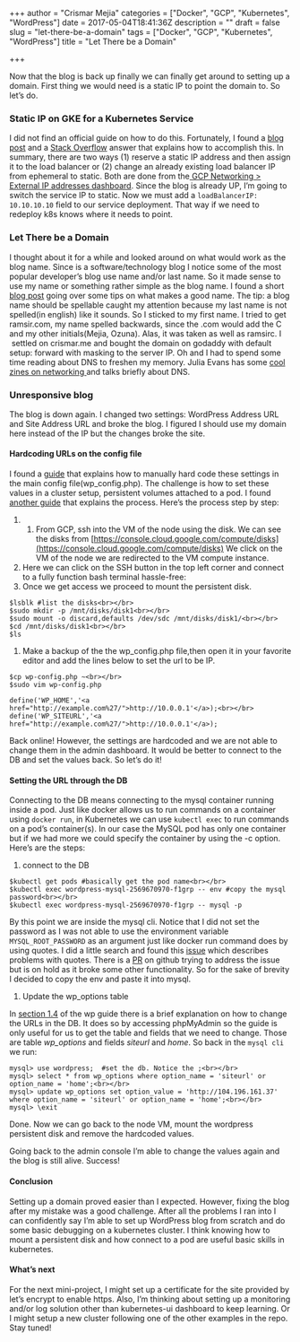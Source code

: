 +++
author = "Crismar Mejia"
categories = ["Docker", "GCP", "Kubernetes", "WordPress"]
date = 2017-05-04T18:41:36Z
description = ""
draft = false
slug = "let-there-be-a-domain"
tags = ["Docker", "GCP", "Kubernetes", "WordPress"]
title = "Let There be a Domain"

+++


Now that the blog is back up finally we can finally get around to setting up a domain. First thing we would need is a static IP to point the domain to. So let’s do.

### Static IP on GKE for a Kubernetes Service

I did not find an official guide on how to do this. Fortunately, I found a [blog post](http://terrenceryan.com/blog/index.php/making-kubernetes-ip-addresses-static-on-google-container-engine/) and a [Stack Overflow](http://stackoverflow.com/questions/32266053/how-to-specify-static-ip-address-for-kubernetes-load-balancer#answer-33830507) answer that explains how to accomplish this. In summary, there are two ways (1) reserve a static IP address and then assign it to the load balancer or (2) change an already existing load balancer IP from ephemeral to static. Both are done from the[ GCP Networking > External IP addresses dashboard](https://console.cloud.google.com/networking/addresses/list). Since the blog is already UP, I’m going to switch the service IP to static. Now we must add a `loadBalancerIP: 10.10.10.10` field to our service deployment. That way if we need to redeploy k8s knows where it needs to point.

### Let There be a Domain

I thought about it for a while and looked around on what would work as the blog name. Since is a software/technology blog I notice some of the most popular developer’s blog use name and/or last name. So it made sense to use my name or something rather simple as the blog name. I found a short [blog post](http://www.chrisg.com/catchy-blog-names/) going over some tips on what makes a good name. The tip: a blog name should be spellable caught my attention because my last name is not spelled(in english) like it sounds. So I sticked to my first name. I tried to get ramsir.com, my name spelled backwards, since the .com would add the C and my other initials(Mejia, Ozuna). Alas, it was taken as well as ramsirc. I  settled on crismar.me and bought the domain on godaddy with default setup: forward with masking to the server IP. Oh and I had to spend some time reading about DNS to freshen my memory. Julia Evans has some [cool zines on networking ](http://jvns.ca/zines/)and talks briefly about DNS.

### Unresponsive blog

The blog is down again. I changed two settings: WordPress Address URL and Site Address URL and broke the blog. I figured I should use my domain here instead of the IP but the changes broke the site.

#### Hardcoding URLs on the config file

I found a [guide](https://codex.wordpress.org/Changing_The_Site_URL#Changing_the_Site_URL) that explains how to manually hard code these settings in the main config file(wp_config.php). The challenge is how to set these values in a cluster setup, persistent volumes attached to a pod. I found [another guide](https://cloud.google.com/compute/docs/disks/add-persistent-disk#formatting) that explains the process. Here’s the process step by step:

1. 1. From GCP, ssh into the VM of the node using the disk. We can see the disks from [https://console.cloud.google.com/compute/disks](https://console.cloud.google.com/compute/disks) We click on the VM of the node we are redirected to the VM compute instance.
2. Here we can click on the SSH button in the top left corner and connect to a fully function bash terminal hassle-free:
3. Once we get access we proceed to mount the persistent disk.

```
$lsblk #list the disks<br></br>
$sudo mkdir -p /mnt/disks/disk1<br></br>
$sudo mount -o discard,defaults /dev/sdc /mnt/disks/disk1/<br></br>
$cd /mnt/disks/disk1<br></br>
$ls
```

1. Make a backup of the the wp_config.php file,then open it in your favorite editor and add the lines below to set the url to be IP.

```
$cp wp-config.php ~<br></br>
$sudo vim wp-config.php
```

```
define('WP_HOME','<a href="http://example.com%27/">http://10.0.0.1'</a>);<br></br>
define('WP_SITEURL','<a href="http://example.com%27/">http://10.0.0.1'</a>);
```

Back online! However, the settings are hardcoded and we are not able to change them in the admin dashboard. It would be better to connect to the DB and set the values back. So let’s do it!

#### Setting the URL through the DB

Connecting to the DB means connecting to the mysql container running inside a pod. Just like docker allows us to run commands on a container using `docker run`, in Kubernetes we can use `kubectl exec` to run commands on a pod’s container(s). In our case the MySQL pod has only one container but if we had more we could specify the container by using the -c option. Here’s are the steps:

1. connect to the DB

```
$kubectl get pods #basically get the pod name<br></br>
$kubectl exec wordpress-mysql-2569670970-f1grp -- env #copy the mysql password<br></br>
$kubectl exec wordpress-mysql-2569670970-f1grp -- mysql -p
```

By this point we are inside the mysql cli. Notice that I did not set the password as I was not able to use the environment variable `MYSQL_ROOT_PASSWORD` as an argument just like docker run command does by using quotes. I did a little search and found this [issue](https://github.com/kubernetes/kubernetes/issues/7688) which describes problems with quotes. There is a [PR](https://github.com/kubernetes/kubernetes/pull/43663) on github trying to address the issue but is on hold as it broke some other functionality. So for the sake of brevity I decided to copy the env and paste it into mysql.

1. Update the wp_options table

In [section 1.4](https://codex.wordpress.org/Changing_The_Site_URL#Changing_the_URL_directly_in_the_database) of the wp guide there is a brief explanation on how to change the URLs in the DB. It does so by accessing phpMyAdmin so the guide is only useful for us to get the table and fields that we need to change. Those are table *wp_options* and fields *siteurl* and *home*. So back in the `mysql cli` we run:

```
mysql> use wordpress;  #set the db. Notice the ;<br></br>
mysql> select * from wp_options where option_name = 'siteurl' or option_name = 'home';<br></br>
mysql> update wp_options set option_value = 'http://104.196.161.37' where option_name = 'siteurl' or option_name = 'home';<br></br>
mysql> \exit
```

Done. Now we can go back to the node VM, mount the wordpress persistent disk and remove the hardcoded values.

Going back to the admin console I’m able to change the values again and the blog is still alive. Success!

#### Conclusion

Setting up a domain proved easier than I expected. However, fixing the blog after my mistake was a good challenge. After all the problems I ran into I can confidently say I’m able to set up WordPress blog from scratch and do some basic debugging on a kubernetes cluster. I think knowing how to mount a persistent disk and how connect to a pod are useful basic skills in kubernetes.

#### What’s next

For the next mini-project, I might set up a certificate for the site provided by let’s encrypt to enable https. Also, I’m thinking about setting up a monitoring and/or log solution other than kubernetes-ui dashboard to keep learning. Or I might setup a new cluster following one of the other examples in the repo. Stay tuned!


